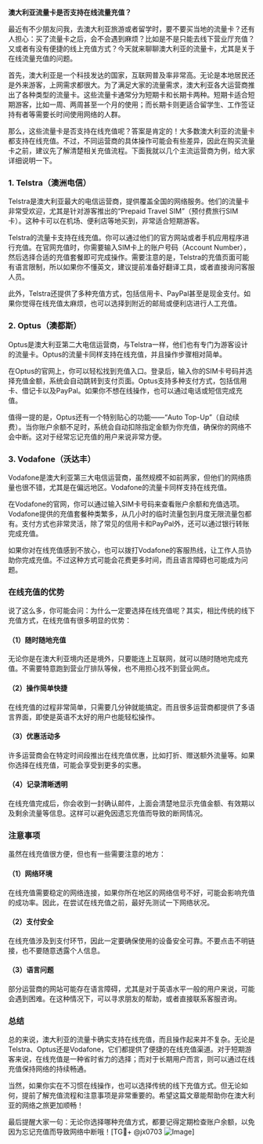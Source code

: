 **澳大利亚流量卡是否支持在线流量充值？**

最近有不少朋友问我，去澳大利亚旅游或者留学时，要不要买当地的流量卡？还有人担心：买了流量卡之后，会不会遇到麻烦？比如是不是只能去线下营业厅充值？又或者有没有便捷的线上充值方式？今天就来聊聊澳大利亚的流量卡，尤其是关于在线流量充值的问题。

首先，澳大利亚是一个科技发达的国家，互联网普及率非常高。无论是本地居民还是外来游客，上网需求都很大。为了满足大家的流量需求，澳大利亚各大运营商推出了各种类型的流量卡。这些流量卡通常分为短期卡和长期卡两种。短期卡适合短期游客，比如一周、两周甚至一个月的使用；而长期卡则更适合留学生、工作签证持有者等需要长时间使用网络的人群。

那么，这些流量卡是否支持在线充值呢？答案是肯定的！大多数澳大利亚的流量卡都支持在线充值。不过，不同运营商的具体操作可能会有些差异，因此在购买流量卡之前，建议先了解清楚相关充值流程。下面我就以几个主流运营商为例，给大家详细说明一下。

### 1. Telstra（澳洲电信）
Telstra是澳大利亚最大的电信运营商，提供覆盖全国的网络服务。他们的流量卡非常受欢迎，尤其是针对游客推出的“Prepaid Travel SIM”（预付费旅行SIM卡）。这种卡可以在机场、便利店等地买到，非常适合短期游客。

Telstra的流量卡支持在线充值。你可以通过他们的官方网站或者手机应用程序进行充值。在官网充值时，你需要输入SIM卡上的账户号码（Account Number），然后选择合适的充值套餐即可完成操作。需要注意的是，Telstra的充值页面可能有语言限制，所以如果你不懂英文，建议提前准备好翻译工具，或者直接询问客服人员。

此外，Telstra还提供了多种充值方式，包括信用卡、PayPal甚至是现金支付。如果你觉得在线充值太麻烦，也可以选择到附近的邮局或便利店进行人工充值。

### 2. Optus（澳都斯）
Optus是澳大利亚第二大电信运营商，与Telstra一样，他们也有专门为游客设计的流量卡。Optus的流量卡同样支持在线充值，并且操作步骤相对简单。

在Optus的官网上，你可以轻松找到充值入口。登录后，输入你的SIM卡号码并选择充值金额，系统会自动跳转到支付页面。Optus支持多种支付方式，包括信用卡、借记卡以及PayPal。如果你不想在线操作，也可以通过电话或短信完成充值。

值得一提的是，Optus还有一个特别贴心的功能——“Auto Top-Up”（自动续费）。当你账户余额不足时，系统会自动扣除指定金额为你充值，确保你的网络不会中断。这对于经常忘记充值的用户来说非常方便。

### 3. Vodafone（沃达丰）
Vodafone是澳大利亚第三大电信运营商，虽然规模不如前两家，但他们的网络质量也很不错，尤其是在偏远地区。Vodafone的流量卡同样支持在线充值。

在Vodafone的官网，你可以通过输入SIM卡号码来查看账户余额和充值选项。Vodafone提供的充值套餐种类繁多，从几小时的临时流量包到月度无限流量包都有。支付方式也非常灵活，除了常见的信用卡和PayPal外，还可以通过银行转账完成充值。

如果你对在线充值感到不放心，也可以拨打Vodafone的客服热线，让工作人员协助你完成充值。不过这种方式可能会花费更多时间，而且语言障碍也可能成为问题。

### 在线充值的优势
说了这么多，你可能会问：为什么一定要选择在线充值呢？其实，相比传统的线下充值方式，在线充值有很多明显的优势：

#### （1）随时随地充值
无论你是在澳大利亚境内还是境外，只要能连上互联网，就可以随时随地完成充值。不需要特意跑到营业厅排队等候，也不用担心找不到营业网点。

#### （2）操作简单快捷
在线充值的过程非常简单，只需要几分钟就能搞定。而且很多运营商都提供了多语言界面，即使是英语不太好的用户也能轻松操作。

#### （3）优惠活动多
许多运营商会在特定时间段推出在线充值优惠，比如打折、赠送额外流量等。如果你选择在线充值，可能会享受到更多的实惠。

#### （4）记录清晰透明
在线充值完成后，你会收到一封确认邮件，上面会清楚地显示充值金额、有效期以及剩余流量等信息。这样可以避免因遗忘充值而导致的断网情况。

### 注意事项
虽然在线充值很方便，但也有一些需要注意的地方：

#### （1）网络环境
在线充值需要稳定的网络连接，如果你所在地区的网络信号不好，可能会影响充值的成功率。因此，在尝试在线充值之前，最好先测试一下网络状况。

#### （2）支付安全
在线充值涉及到支付环节，因此一定要确保使用的设备安全可靠。不要点击不明链接，也不要随意透露个人信息。

#### （3）语言问题
部分运营商的网站可能存在语言障碍，尤其是对于英语水平一般的用户来说，可能会遇到困难。在这种情况下，可以寻求朋友的帮助，或者直接联系客服咨询。

### 总结
总的来说，澳大利亚的流量卡确实支持在线充值，而且操作起来并不复杂。无论是Telstra、Optus还是Vodafone，它们都提供了便捷的在线充值渠道。对于短期游客来说，在线充值是一种省时省力的选择；而对于长期用户而言，则可以通过在线充值保持网络的持续畅通。

当然，如果你实在不习惯在线操作，也可以选择传统的线下充值方式。但无论如何，提前了解充值流程和注意事项是非常重要的。希望这篇文章能帮助你在澳大利亚的网络之旅更加顺畅！

最后提醒大家一句：无论你选择哪种充值方式，都要记得定期检查账户余额，以免因为忘记充值而导致网络中断哦！[TG💪+ @jx0703 ![Image](https://github.com/user-attachments/assets/dbca1d08-cadb-493c-b0ec-ad6f7a83f270)]